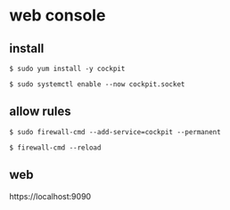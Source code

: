# web console

## install

```console
$ sudo yum install -y cockpit

$ sudo systemctl enable --now cockpit.socket
```

## allow rules

```console
$ sudo firewall-cmd --add-service=cockpit --permanent

$ firewall-cmd --reload
```

## web

https://localhost:9090
